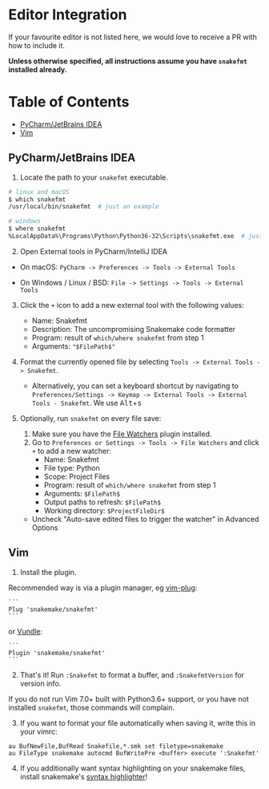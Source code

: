 # Editor Integration

If your favourite editor is not listed here, we would love to receive a PR with how to
include it.

**Unless otherwise specified, all instructions assume you have `snakefmt` installed
already.**

[TOC]: #

# Table of Contents
- [PyCharm/JetBrains IDEA](#pycharmjetbrains-idea)
- [Vim](#Vim)


## PyCharm/JetBrains IDEA

1. Locate the path to your `snakefmt` executable.

```sh
# linux and macOS
$ which snakefmt
/usr/local/bin/snakefmt  # just an example

# windows
$ where snakefmt
%LocalAppData%\Programs\Python\Python36-32\Scripts\snakefmt.exe  # just an example
```

2. Open External tools in PyCharm/IntelliJ IDEA

- On macOS: `PyCharm -> Preferences -> Tools -> External Tools`

- On Windows / Linux / BSD: `File -> Settings -> Tools -> External Tools`

3. Click the `+` icon to add a new external tool with the following values:

   - Name: Snakefmt
   - Description: The uncompromising Snakemake code formatter
   - Program: result of `which/where snakefmt` from step 1
   - Arguments: `"$FilePath$"`

4. Format the currently opened file by selecting `Tools -> External Tools -> Snakefmt`.

   - Alternatively, you can set a keyboard shortcut by navigating to
     `Preferences/Settings -> Keymap -> External Tools -> External Tools - Snakefmt`. We
     use <kbd>Alt</kbd>+<kbd>s</kbd>

5. Optionally, run `snakefmt` on every file save:

   1. Make sure you have the
      [File Watchers](https://plugins.jetbrains.com/plugin/7177-file-watchers) plugin
      installed.
   2. Go to `Preferences or Settings -> Tools -> File Watchers` and click `+` to add a
      new watcher:
      - Name: Snakefmt
      - File type: Python
      - Scope: Project Files
      - Program: result of `which/where snakefmt` from step 1
      - Arguments: `$FilePath$`
      - Output paths to refresh: `$FilePath$`
      - Working directory: `$ProjectFileDir$`

   - Uncheck "Auto-save edited files to trigger the watcher" in Advanced Options

## Vim

1. Install the plugin.

Recommended way is via a plugin manager, eg [vim-plug](https://github.com/junegunn/vim-plug):

    ```
    Plug 'snakemake/snakefmt' 
    ```

or [Vundle](https://github.com/VundleVim/Vundle.vim):

    ```
    Plugin 'snakemake/snakefmt'
    ```

2. That's it! Run `:Snakefmt` to format a buffer, and `:SnakefmtVersion` for version info.

If you do not run Vim 7.0+ built with Python3.6+ support, or you have not installed `snakefmt`, those commands will complain.

3. If you want to format your file automatically when saving it, write this in your vimrc:

```
au BufNewFile,BufRead Snakefile,*.smk set filetype=snakemake
au FileType snakemake autocmd BufWritePre <buffer> execute ':Snakefmt'
```

4. If you additionally want syntax highlighting on your snakemake files, install snakemake's [syntax highlighter](https://github.com/snakemake/snakemake/tree/master/misc/vim)!
